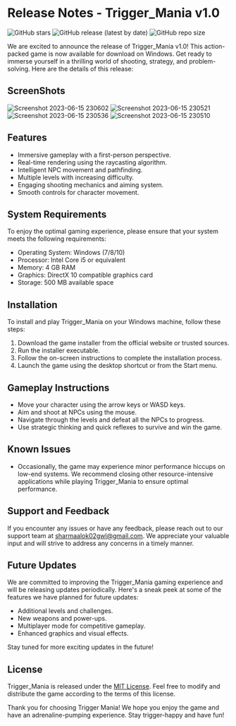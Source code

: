 # Release Notes - Trigger_Mania v1.0

![GitHub stars](https://img.shields.io/github/stars/alok-2002/Tigger-Mania-Windows-Release)
![GitHub release (latest by date)](https://img.shields.io/github/v/release/alok-2002/Tigger-Mania-Windows-Release)
![GitHub repo size](https://img.shields.io/github/repo-size/alok-2002/Tigger-Mania-Windows-Release)

We are excited to announce the release of Trigger_Mania v1.0! This action-packed game is now available for download on Windows. Get ready to immerse yourself in a thrilling world of shooting, strategy, and problem-solving. Here are the details of this release:



## ScreenShots
![Screenshot 2023-06-15 230602](https://github.com/Alok-2002/Tigger-Mania-Windows-Release/assets/93814546/93db9b0f-7254-4220-be7d-a6f5b0ea7b7f)
![Screenshot 2023-06-15 230521](https://github.com/Alok-2002/Tigger-Mania-Windows-Release/assets/93814546/21be57df-bfd6-4b4b-bac1-ca9b470100e2)
![Screenshot 2023-06-15 230536](https://github.com/Alok-2002/Tigger-Mania-Windows-Release/assets/93814546/258af660-9c27-4033-a8c4-ebf3d1290e0b)
![Screenshot 2023-06-15 230510](https://github.com/Alok-2002/Tigger-Mania-Windows-Release/assets/93814546/4a0a9846-0f4e-430f-828e-de95baede99b)





## Features
- Immersive gameplay with a first-person perspective.
- Real-time rendering using the raycasting algorithm.
- Intelligent NPC movement and pathfinding.
- Multiple levels with increasing difficulty.
- Engaging shooting mechanics and aiming system.
- Smooth controls for character movement.


## System Requirements
To enjoy the optimal gaming experience, please ensure that your system meets the following requirements:
- Operating System: Windows (7/8/10)
- Processor: Intel Core i5 or equivalent
- Memory: 4 GB RAM
- Graphics: DirectX 10 compatible graphics card
- Storage: 500 MB available space

## Installation
To install and play Trigger_Mania on your Windows machine, follow these steps:

1. Download the game installer from the official website or trusted sources.
2. Run the installer executable.
3. Follow the on-screen instructions to complete the installation process.
4. Launch the game using the desktop shortcut or from the Start menu.

## Gameplay Instructions
- Move your character using the arrow keys or WASD keys.
- Aim and shoot at NPCs using the mouse.
- Navigate through the levels and defeat all the NPCs to progress.
- Use strategic thinking and quick reflexes to survive and win the game.

## Known Issues
- Occasionally, the game may experience minor performance hiccups on low-end systems. We recommend closing other resource-intensive applications while playing Trigger_Mania to ensure optimal performance.

## Support and Feedback
If you encounter any issues or have any feedback, please reach out to our support team at [sharmaalok02gwl@gmail.com](mailto:sharmaalok02gwl@gmail.com). We appreciate your valuable input and will strive to address any concerns in a timely manner.

## Future Updates
We are committed to improving the Trigger_Mania gaming experience and will be releasing updates periodically. Here's a sneak peek at some of the features we have planned for future updates:
- Additional levels and challenges.
- New weapons and power-ups.
- Multiplayer mode for competitive gameplay.
- Enhanced graphics and visual effects.

Stay tuned for more exciting updates in the future!

## License
Trigger_Mania is released under the [MIT License](LICENSE). Feel free to modify and distribute the game according to the terms of this license.

Thank you for choosing Trigger Mania! We hope you enjoy the game and have an adrenaline-pumping experience. Stay trigger-happy and have fun!
